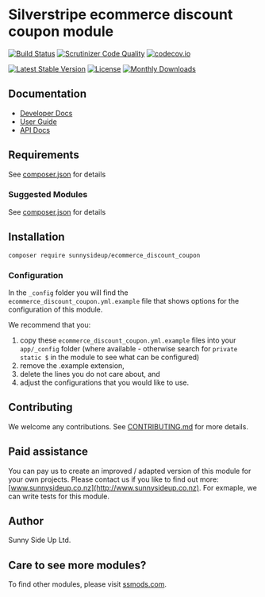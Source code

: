 # Silverstripe ecommerce discount coupon module
[![Build Status](https://travis-ci.org/sunnysideup/silverstripe-ecommerce_discount_coupon.svg?branch=master)](https://travis-ci.org/sunnysideup/silverstripe-ecommerce_discount_coupon)
[![Scrutinizer Code Quality](https://scrutinizer-ci.com/g/sunnysideup/silverstripe-ecommerce_discount_coupon/badges/quality-score.png?b=master)](https://scrutinizer-ci.com/g/sunnysideup/silverstripe-ecommerce_discount_coupon/?branch=master)
[![codecov.io](https://codecov.io/github/sunnysideup/silverstripe-ecommerce_discount_coupon/coverage.svg?branch=master)](https://codecov.io/github/sunnysideup/silverstripe-ecommerce_discount_coupon?branch=master)

[![Latest Stable Version](https://poser.pugx.org/sunnysideup/ecommerce_discount_coupon/version)](https://packagist.org/packages/sunnysideup/ecommerce_discount_coupon)
[![License](https://poser.pugx.org/sunnysideup/ecommerce_discount_coupon/license)](https://packagist.org/packages/sunnysideup/ecommerce_discount_coupon)
[![Monthly Downloads](https://poser.pugx.org/sunnysideup/ecommerce_discount_coupon/d/monthly)](https://packagist.org/packages/sunnysideup/ecommerce_discount_coupon)


## Documentation



 * [Developer Docs](docs/en/INDEX.md)
 * [User Guide](docs/en/userguide.md)
 * [API Docs](http://docs.ssmods.com/sunnysideup/ecommerce_discount_coupon/classes.xhtml)


## Requirements



See [composer.json](composer.json) for details


### Suggested Modules



See [composer.json](composer.json) for details


## Installation


```
composer require sunnysideup/ecommerce_discount_coupon
```

### Configuration



In the `_config` folder you will find the `ecommerce_discount_coupon.yml.example`
file that shows options for the configuration of this module.

We recommend that you:

  1. copy these `ecommerce_discount_coupon.yml.example` files into your
`app/_config` folder (where available - otherwise search for `private static $` in the module to see what can be configured)
  2. remove the .example extension,
  3. delete the lines you do not care about, and
  4. adjust the configurations that you would like to use.


## Contributing



We welcome any contributions. See [CONTRIBUTING.md](CONTRIBUTING.md) for more details.

## Paid assistance



You can pay us to create an improved / adapted version of this module for your own projects.  Please contact us if you like to find out more: [www.sunnysideup.co.nz](http://www.sunnysideup.co.nz).  For exmaple, we can write tests for this module.  

## Author



Sunny Side Up Ltd.


## Care to see more modules?

To find other modules, please visit [ssmods.com](http://ssmods.com/).

